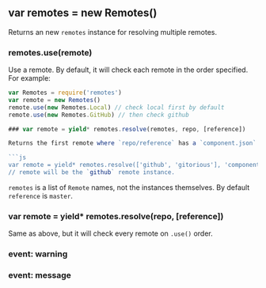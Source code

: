 ## var remotes = new Remotes()

Returns an new `remotes` instance for resolving multiple remotes.

### remotes.use(remote)

Use a remote. By default, it will check each remote in the order specified. For example:

```js
var Remotes = require('remotes')
var remote = new Remotes()
remote.use(new Remotes.Local) // check local first by default
remote.use(new Remotes.GitHub) // then check github

### var remote = yield* remotes.resolve(remotes, repo, [reference])

Returns the first remote where `repo/reference` has a `component.json`. Example:

```js
var remote = yield* remotes.resolve(['github', 'gitorious'], 'component/emitter', '1.0.0')
// remote will be the `github` remote instance.
```

`remotes` is a list of `Remote` names, not the instances themselves. By default `reference` is `master`.

### var remote = yield* remotes.resolve(repo, [reference])

Same as above, but it will check every remote on `.use()` order.

### event: warning

### event: message
